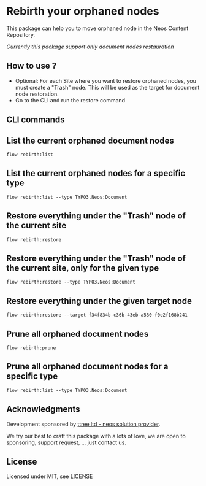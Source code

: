 # Rebirth your orphaned nodes

This package can help you to move orphaned node in the Neos Content Repository.

_Currently this package support only document nodes restauration_

How to use ?
------------

- Optional: For each Site where you want to restore orphaned nodes, you must create a "Trash" node. This will be used as the target for document node restoration.
- Go to the CLI and run the restore command

CLI commands
------------

## List the current orphaned document nodes

    flow rebirth:list

## List the current orphaned nodes for a specific type

    flow rebirth:list --type TYPO3.Neos:Document
    
## Restore everything under the "Trash" node of the current site

    flow rebirth:restore

## Restore everything under the "Trash" node of the current site, only for the given type

    flow rebirth:restore --type TYPO3.Neos:Document
    
## Restore everything under the given target node

    flow rebirth:restore --target f34f834b-c36b-43eb-a580-f0e2f168b241

## Prune all orphaned document nodes

    flow rebirth:prune

## Prune all orphaned document nodes for a specific type

    flow rebirth:list --type TYPO3.Neos:Document
    
Acknowledgments
---------------

Development sponsored by [ttree ltd - neos solution provider](http://ttree.ch).

We try our best to craft this package with a lots of love, we are open to
sponsoring, support request, ... just contact us.

License
-------

Licensed under MIT, see [LICENSE](LICENSE)
